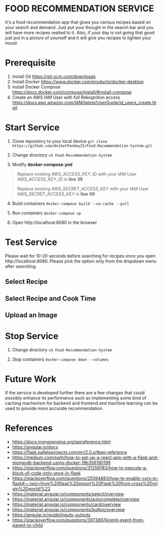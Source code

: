 # FOOD RECOMMENDATION SERVICE
It's a food recommendation app that gives you various recipes based on your search and demand. Just put your thought in the search bar and you will have more recipes realted to it. Also, if your day is not going that good just put in a picture of yourself and it will give you recipes to lighten your mood.

# Prerequisite
1. Install Git https://git-scm.com/downloads
2. Install Docker https://www.docker.com/products/docker-desktop
3. Install Docker Compose https://docs.docker.com/compose/install/#install-compose
4. Create an AWS IAM User with full Rekognition access https://docs.aws.amazon.com/IAM/latest/UserGuide/id_users_create.html

# Start Service
1. Clone repository to your local device
`git clone https://github.com/AniketPandey25/Food-Recommendation-System.git`

2. Change directory
`cd Food-Recommendation-System`

3. Modify **docker-compose.yml**  
>Replace existing AWS_ACCESS_KEY_ID with your IAM User AWS_ACCESS_KEY_ID in **line 39**  

>Replace existing AWS_SECRET_ACCESS_KEY with your IAM User AWS_SECRET_ACCESS_KEY in **line 40**  

4. Build containers
`docker-compose build --no-cache --pull`

5. Run containers
`docker-compose up`

6. Open http://localhost:8080 in the browser

# Test Service
Please wait for 10-20 seconds before searching for recipes once you open http://localhost:8080. Please pick the option only from the dropdown menu after searching.
## Select Recipe
## Select Recipe and Cook Time
## Upload an Image

# Stop Service
1. Change directory
`cd Food-Recommendation-System`

2. Stop containers
`docker-compose down --volumes`

# Future Work
If the service is developed further there are a few changes that could possibly enhance its performance such as implementing some kind of caching machenism for backend and frontend and machine learning can be used to provide more accurate recommendation.

# References
- https://docs.mongoengine.org/apireference.html
- https://angular.io/docs
- https://flask.palletsprojects.com/en/2.0.x/#api-reference
- https://medium.com/swlh/how-to-set-up-a-react-app-with-a-flask-and-mongodb-backend-using-docker-19b356180199
- https://stackoverflow.com/questions/31259783/how-to-execute-a-block-of-code-only-once-in-flask
- https://stackoverflow.com/questions/25594893/how-to-enable-cors-in-flask#:~:text=from%20flask%20import%20Flask%20from,cross%2Dorigin%2Dworld!%22
- https://material.angular.io/components/select/overview
- https://material.angular.io/components/autocomplete/overview
- https://material.angular.io/components/card/overview
- https://material.angular.io/components/button/overview
- https://angular.io/guide/inputs-outputs
- https://stackoverflow.com/questions/39738974/emit-event-from-parent-to-child
